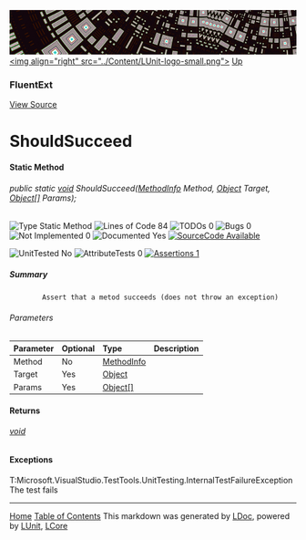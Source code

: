 ![](../Content/LUnit-banner-small.png "")
[&lt;img align=&quot;right&quot; src=&quot;../Content/LUnit-logo-small.png&quot;&gt;](../../README.md)
[Up](FluentExt.md)
### FluentExt
[View Source](../Extensions/FluentExt.cs)
# ShouldSucceed
#### Static Method
###### public static <a href="https://msdn.microsoft.com/en-us/library/system.void.aspx" alt="" target="_blank">void</a> ShouldSucceed(<a href="https://msdn.microsoft.com/en-us/library/system.reflection.methodinfo.aspx" alt="" target="_blank">MethodInfo</a> Method, <a href="https://msdn.microsoft.com/en-us/library/system.object.aspx" alt="" target="_blank">Object</a> Target, <a href="https://msdn.microsoft.com/en-us/library/system.object.aspx" alt="" target="_blank">Object[]</a> Params);

![Type Static Method](http://b.repl.ca/v1/Type-Static%20Method-blue.png "") ![Lines of Code 84](http://b.repl.ca/v1/Lines%20of%20Code-84-blue.png "") ![TODOs 0](http://b.repl.ca/v1/TODOs-0-green.png "") ![Bugs 0](http://b.repl.ca/v1/Bugs-0-green.png "") ![Not Implemented 0](http://b.repl.ca/v1/Not%20Implemented-0-green.png "") ![Documented Yes](http://b.repl.ca/v1/Documented-Yes-brightgreen.png "") [![SourceCode Available](http://b.repl.ca/v1/SourceCode-Available-brightgreen.png "")](../Extensions/FluentExt.cs#L28)

![UnitTested No](http://b.repl.ca/v1/UnitTested-No-lightgrey.png "") ![AttributeTests 0](http://b.repl.ca/v1/AttributeTests-0-lightgrey.png "") [![Assertions 1](http://b.repl.ca/v1/Assertions-1-brightgreen.png "")](../Extensions/FluentExt.cs)
##### Summary

            Assert that a metod succeeds (does not throw an exception)
            
###### Parameters

Parameter | Optional | Type | Description
:---  | :---  | :---  | :--- 
Method | No | <a href="https://msdn.microsoft.com/en-us/library/system.reflection.methodinfo.aspx" alt="" target="_blank">MethodInfo</a> | 
Target | Yes | <a href="https://msdn.microsoft.com/en-us/library/system.object.aspx" alt="" target="_blank">Object</a> | 
Params | Yes | <a href="https://msdn.microsoft.com/en-us/library/system.object.aspx" alt="" target="_blank">Object[]</a> | 

#### Returns
###### <a href="https://msdn.microsoft.com/en-us/library/system.void.aspx" alt="" target="_blank">void</a>
#### Exceptions
T:Microsoft.VisualStudio.TestTools.UnitTesting.InternalTestFailureException The test fails


---
[Home](../../README.md) [Table of Contents](../../TableOfContents.md)
This markdown was generated by [LDoc](https://github.com/CodeSingularity/LDoc), powered by [LUnit](https://github.com/CodeSingularity/LUnit), [LCore](https://github.com/CodeSingularity/LCore)
